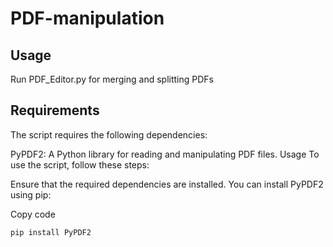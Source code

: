 # PDF-manipulation

## Usage

Run PDF_Editor.py for merging and splitting PDFs

## Requirements
The script requires the following dependencies:

PyPDF2: A Python library for reading and manipulating PDF files.
Usage
To use the script, follow these steps:

Ensure that the required dependencies are installed. You can install PyPDF2 using pip:

Copy code
```console
pip install PyPDF2
```
